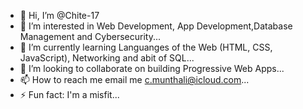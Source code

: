 - 👋 Hi, I’m @Chite-17
- 👀 I’m interested in Web Development, App Development,Database Management and Cybersecurity...
- 🌱 I’m currently learning Languanges of the Web (HTML, CSS, JavaScript), Networking and abit of SQL...
- 💞️ I’m looking to collaborate on building Progressive Web Apps...
- 📫 How to reach me email me c.munthali@icloud.com...
- ⚡ Fun fact: I'm a misfit...

<!---
Chite-17/Chite-17 is a ✨ special ✨ repository because its `README.md` (this file) appears on your GitHub profile.
You can click the Preview link to take a look at your changes.
--->
